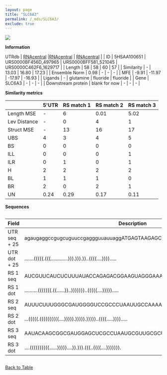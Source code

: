 ```yaml
---
layout: page
title: "SLC6A3"
permalink: /_mds/SLC6A3/
exclude: true
---
```




![](../../alns_9.28.22/aln_5HSAA100651_0.975.png?raw=true)


**Information**
<div style="overflow-x:auto;" markdown="block>
| | 5'UTR       | RS match 1   | RS match 2  | RS match 3 |
| ---- | ----------- | ----------- | ----------- | ----------- |
| Link | <a href="http://utrdb.ba.itb.cnr.it/getutr/5HSAA100651/1" target="_blank" rel="noopener noreferrer">UTRdb</a>   | <a href="https://rnacentral.org/rna/URS0000BF456D/497965" target="_blank" rel="noopener noreferrer">RNAcentral</a>     |<a href="https://rnacentral.org/rna/URS0000BFF581/521045" target="_blank" rel="noopener noreferrer">RNAcentral</a>  | <a href="https://rnacentral.org/rna/URS0000C462F6/1629717" target="_blank" rel="noopener noreferrer">RNAcentral</a>   |
| ID | 5HSAA100651     | URS0000BF456D_497965     | URS0000BFF581_521045     | URS0000C462F6_1629717     |
| Length | 58     |  58    | 60   |  57    |
| Similarity | - | 13.03 | 16.80 | 17.23 |
| Ensemble Norm | 0.98 | - | - | - |
| MFE | -9.91 | -11.97 | -17.97 | -16.93 |
| Ligands | - | glutamine | fluoride | fluoride |
| Gene | SLC6A3 | - | - | - |
| Downstream protein | blank for now    |    -    | -  | - |
</div>

**Similarity metrics**

| | 5'UTR       | RS match 1   | RS match 2  | RS match 3 |
| ---- | ----------- | ----------- | ----------- | ----------- |
| Length MSE | - | 6 | 0.01 | 5.02 |
| Lev Distance | - | 0 | 4 | 1 |
| Struct MSE | - | 13 | 16 | 17 |
| UBS| 4 | 3 | 4 | 5 |
| BS | 0 | 0 | 0 | 0 |
| ILL | 0 | 0 | 0 | 1 |
| ILR | 0 | 1 | 0 | 1 |
| H | 2 | 2 | 2 | 2 |
| BL | 1 | 1 | 1 | 0 |
| BR | 2 | 0 | 2 | 1 |
| UN | 0.24 | 0.29 | 0.17 | 0.11 |

**Sequences**


<div style="overflow-x:auto;">

<table>
<colgroup>
<col width="30%" />
<col width="70%" />
</colgroup>
<thead>
<tr class="header">
<th>Field</th>
<th>Description</th>
</tr>
</thead>
<tbody>
<tr>
<td markdown="span">UTR seq + 25 </td>
<td markdown="span"> agaugaggccgugcuguuccgaggguuauuaggATGAGTAAGAGCAAATGCTCCGTGG </td>
</tr>
<tr>
<td markdown="span">UTR dot + 25  </td>
<td markdown="span"> .......(((((.(((.............))).))).))..((((....)))).....
</td>
</tr>


<tr>
<td markdown="span">RS 1 seq </td>
<td markdown="span"> AUCGUUCAUCUCUUUAUACCAGAGACGGAAGUAGGGAAAGUUCCCGAAGGAACGCGCC
</td>
</tr>


<tr>
<td markdown="span">RS 1 dot </td>
<td markdown="span"> ..........(((((((.((......))..)))))))..(((((....))))).....
</td>
</tr>


<tr>
<td markdown="span">RS 2 seq </td>
<td markdown="span"> AUUUCUUUGGGCGAUGGGGUCCGCCCUAAUUGCCAAAAGGCUGAUGACUCCUAUCUCUAU
</td>
</tr>


<tr>
<td markdown="span">RS 2 dot </td>
<td markdown="span"> ...(((((.((((((((((....))))).))))).)))))..((((.....)))).....
</td>
</tr>


<tr>
<td markdown="span">RS 3 seq </td>
<td markdown="span"> AAUACAAGCGGCGAUGGAGCUCGCCUAAUGCGUUGCGCUGAUGGCUUCUGCCGGGCU
</td>
</tr>


<tr>
<td markdown="span">RS 3 dot </td>
<td markdown="span"> ....((((((((((......)))))....)).))).(((..((((....))))))).
</td>
</tr>

</tbody>
</table>


</div>


[Back to Table](../../display)
